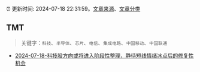 :alarm_clock: 更新时间: 2024-07-18 22:31:59。[文章来源](/README.md)、[文章分类](/TAGS.md)

## TMT


> 关键字：`科技`、`半导体`、`芯片`、`电信`、`集成电路`、`中国移动`、`中国联通`



- [2024-07-18-科技股方向或将进入阶段性整理，静待短线情绪冰点后的修复性机会](https://www.cls.cn/detail/1737082) 
